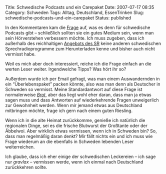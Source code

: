 Title: Schwedische Podcasts und ein Carepaket
Date: 2007-07-17 08:35
Category: Schweden
Tags: Alltag, Deutschland, EssenTrinken
Slug: schwedische-podcasts-und-ein-carepaket
Status: published

In den Kommentaren kam die
[Frage](http://www.fiket.de/2007/06/15/radio-brennt-in-schweden/#comment-28464)
auf, was es denn für schwedische Podcasts gibt – schließlich sollten sie
ein gutes Medium sein, wenn man sein Hörverstehen verbessern möchte. Ich
muss zugeben, dass ich außerhalb des reichhaltigen [Angebots des
SR](http://www.fiket.de/2007/01/19/podcasts-beim-sr/) keine anderen
schwedischen Sprechradioprogramme zum Herunterladen kenne und bisher
auch nicht vermisst habe.

Weil es mich aber doch interessiert, reiche ich die Frage einfach an die
werten Leser weiter. Irgendwelche Tipps? Was hört ihr so?

Außerdem wurde ich per Email gefragt, was man einem Auswandernden in ein
“Überlebenspaket” packen könnte, also was man denn als Deutscher in
Schweden so vermisst. Meine Standardantwort auf diese Frage ist
normalerweise [*Brot*](http://www.fiket.de/2007/03/08/schwarzbrot/),
aber das liegt wohl eher daran, dass man ja etwas sagen muss und dass
Antworten auf wiederkehrende Fragen unweigerlich zur Gewohnheit werden.
Wenn mir jemand etwas aus Deutschland mitbringen möchte, frage ich gern
nach einem guten Riesling.

Wenn ich in die alte Heimat zurückkomme, genieße ich natürlich die
regionalen Dinge, sei es die frische Blutwurst der Großtante oder der
Äbbelwoi. Aber wirklich etwas vermissen, wenn ich in Schweden bin? So,
dass man regelmäßig daran denkt? Mir fällt nichts ein und ich muss wie
Frage wiederum an die ebenfalls in Schweden lebenden Leser
weiterreichen.

Ich glaube, dass ich eher einige der schwedischen Leckereien – ich sage
nur *gravlax* – vermissen werde, wenn ich einmal nach Deutschland
zurückkehren sollte.

